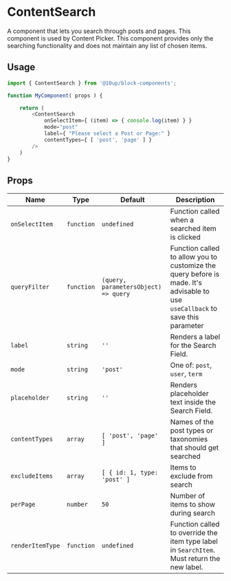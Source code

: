 # ContentSearch

A component that lets you search through posts and pages. This component is used by Content Picker. This component provides only the searching functionality and does not maintain any list of chosen items.

## Usage

```js
import { ContentSearch } from '@10up/block-components';

function MyComponent( props ) {

    return (
        <ContentSearch
            onSelectItem={ (item) => { console.log(item) } }
            mode="post"
            label={ "Please select a Post or Page:" }
            contentTypes={ [ 'post', 'page' ] }
        />
    )
}
```

## Props

| Name             | Type       | Default                              | Description                                                                                                                    |
|------------------|------------|--------------------------------------|--------------------------------------------------------------------------------------------------------------------------------|
| `onSelectItem`   | `function` | `undefined`                          | Function called when a searched item is clicked                                                                                |
| `queryFilter`    | `function` | `(query, parametersObject) => query` | Function called to allow you to customize the query before is made. It's advisable to use `useCallback` to save this parameter |
| `label`          | `string`   | `''`                                 | Renders a label for the Search Field.                                                                                          |
| `mode`           | `string`   | `'post'`                             | One of: `post`, `user`, `term`                                                                                                 |
| `placeholder`    | `string`   | `''`                                 | Renders placeholder text inside the Search Field.                                                                              |
| `contentTypes`   | `array`    | `[ 'post', 'page' ]`                 | Names of the post types or taxonomies that should get searched                                                                 |
| `excludeItems`   | `array`    | `[ { id: 1, type: 'post' ]`          | Items to exclude from search                                                                                                   |
| `perPage`        | `number`   | `50`                                 | Number of items to show during search                                                                                          |
| `renderItemType` | `function` | `undefined`                          | Function called to override the item type label in `SearchItem`. Must return the new label.                                                                                      |

